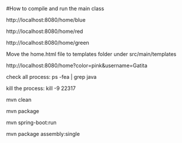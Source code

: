 #How to compile and run the main class

http://localhost:8080/home/blue

http://localhost:8080/home/red

http://localhost:8080/home/green


Move the home.html file to templates folder under src/main/templates

http://localhost:8080/home?color=pink&username=Gatita

check all process:
ps -fea | grep java

kill the process:
kill -9 22317


mvn clean

mvn package

mvn spring-boot:run

mvn package assembly:single  






